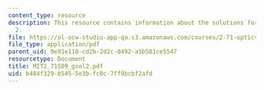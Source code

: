 ```yaml
---
content_type: resource
description: This resource contains information about the solutions for problem set
  2.
file: https://ol-ocw-studio-app-qa.s3.amazonaws.com/courses/2-71-optics-spring-2009/b484f329b5455e3bfc0c7ff9bcbf2afd_MIT2_71S09_gsol2.pdf
file_type: application/pdf
parent_uid: 9e91e110-cd2b-2d2c-0492-a5b581ce5547
resourcetype: Document
title: MIT2_71S09_gsol2.pdf
uid: b484f329-b545-5e3b-fc0c-7ff9bcbf2afd
---
```

